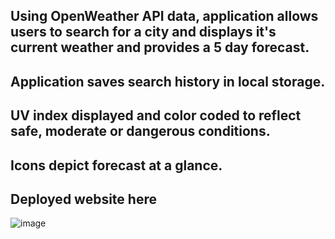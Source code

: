 ## Using OpenWeather API data, application allows users to search for a city and displays it's current weather and provides a 5 day forecast.

## Application saves search history in local storage.

## UV index displayed and color coded to reflect safe, moderate or dangerous conditions.

## Icons depict forecast at a glance.

## Deployed website here 

![image](https://user-images.githubusercontent.com/96792780/162426311-f6ff18dd-565a-4b01-8384-ca54c1794166.png)

